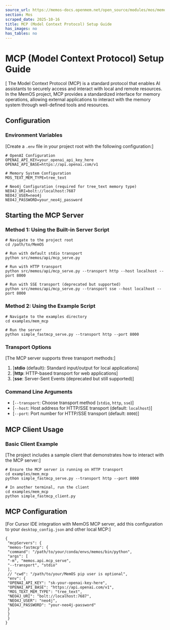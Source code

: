 ```yaml
---
source_url: https://memos-docs.openmem.net/open_source/modules/mos/memos_mcp
section: Mos
scraped_date: 2025-10-16
title: MCP (Model Context Protocol) Setup Guide
has_images: no
has_tables: no
---
```


# MCP (Model Context Protocol) Setup Guide
 [ The Model Context Protocol (MCP) is a standard protocol that enables AI assistants to securely access and interact with local and remote resources. In the MemOS project, MCP provides a standardized interface for memory operations, allowing external applications to interact with the memory system through well-defined tools and resources. 
## Configuration
 
### Environment Variables
 
[Create a `.env` file in your project root with the following configuration:]
 
```
# OpenAI Configuration
OPENAI_API_KEY=your_openai_api_key_here
OPENAI_API_BASE=https://api.openai.com/v1

# Memory System Configuration
MOS_TEXT_MEM_TYPE=tree_text

# Neo4j Configuration (required for tree_text memory type)
NEO4J_URI=bolt://localhost:7687
NEO4J_USER=neo4j
NEO4J_PASSWORD=your_neo4j_password

```
 
## Starting the MCP Server
 
### Method 1: Using the Built-in Server Script
 
```
# Navigate to the project root
cd /path/to/MemOS

# Run with default stdio transport
python src/memos/api/mcp_serve.py

# Run with HTTP transport
python src/memos/api/mcp_serve.py --transport http --host localhost --port 8000

# Run with SSE transport (deprecated but supported)
python src/memos/api/mcp_serve.py --transport sse --host localhost --port 8000

```
 
### Method 2: Using the Example Script
 
```
# Navigate to the examples directory
cd examples/mem_mcp

# Run the server
python simple_fastmcp_serve.py --transport http --port 8000

```
 
### Transport Options
 
[The MCP server supports three transport methods:]
 
1. [**stdio** (default): Standard input/output for local applications]
2. [**http**: HTTP-based transport for web applications]
3. [**sse**: Server-Sent Events (deprecated but still supported)]
 
### Command Line Arguments
 
- [`--transport`: Choose transport method (`stdio`, `http`, `sse`)]
- [`--host`: Host address for HTTP/SSE transport (default: `localhost`)]
- [`--port`: Port number for HTTP/SSE transport (default: `8000`)]
 
## MCP Client Usage
 
### Basic Client Example
 
[The project includes a sample client that demonstrates how to interact with the MCP server:]
 
```
# Ensure the MCP server is running on HTTP transport
cd examples/mem_mcp
python simple_fastmcp_serve.py --transport http --port 8000

# In another terminal, run the client
cd examples/mem_mcp
python simple_fastmcp_client.py

```
 
## MCP Configuration
 
[For Cursor IDE integration with MemOS MCP server, add this configuration to your `desktop_config.json` and other local MCP:]
 
```
{
 "mcpServers": {
 "memos-fastmcp": {
 "command": "/path/to/your/conda/envs/memos/bin/python",
 "args": [
 "-m", "memos.api.mcp_serve",
 "--transport", "stdio"
 ],
 // "cwd": "/path/to/your/MemOS pip user is optional",
 "env": {
 "OPENAI_API_KEY": "sk-your-openai-key-here",
 "OPENAI_API_BASE": "https://api.openai.com/v1",
 "MOS_TEXT_MEM_TYPE": "tree_text",
 "NEO4J_URI": "bolt://localhost:7687",
 "NEO4J_USER": "neo4j",
 "NEO4J_PASSWORD": "your-neo4j-password"
 }
 }
 }
}

```
